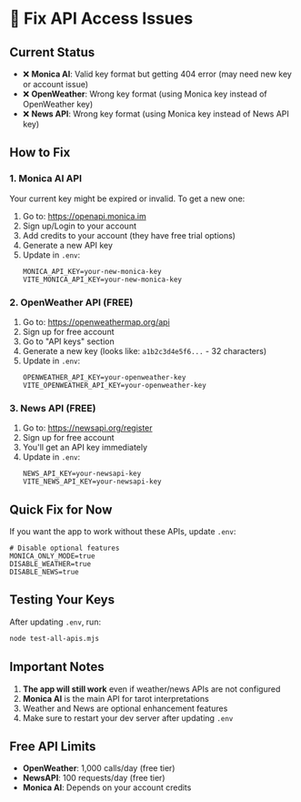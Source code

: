 # 🔧 Fix API Access Issues

## Current Status
- ❌ **Monica AI**: Valid key format but getting 404 error (may need new key or account issue)
- ❌ **OpenWeather**: Wrong key format (using Monica key instead of OpenWeather key)
- ❌ **News API**: Wrong key format (using Monica key instead of News API key)

## How to Fix

### 1. Monica AI API
Your current key might be expired or invalid. To get a new one:
1. Go to: https://openapi.monica.im
2. Sign up/Login to your account
3. Add credits to your account (they have free trial options)
4. Generate a new API key
5. Update in `.env`:
   ```
   MONICA_API_KEY=your-new-monica-key
   VITE_MONICA_API_KEY=your-new-monica-key
   ```

### 2. OpenWeather API (FREE)
1. Go to: https://openweathermap.org/api
2. Sign up for free account
3. Go to "API keys" section
4. Generate a new key (looks like: `a1b2c3d4e5f6...` - 32 characters)
5. Update in `.env`:
   ```
   OPENWEATHER_API_KEY=your-openweather-key
   VITE_OPENWEATHER_API_KEY=your-openweather-key
   ```

### 3. News API (FREE)
1. Go to: https://newsapi.org/register
2. Sign up for free account
3. You'll get an API key immediately
4. Update in `.env`:
   ```
   NEWS_API_KEY=your-newsapi-key
   VITE_NEWS_API_KEY=your-newsapi-key
   ```

## Quick Fix for Now

If you want the app to work without these APIs, update `.env`:

```env
# Disable optional features
MONICA_ONLY_MODE=true
DISABLE_WEATHER=true
DISABLE_NEWS=true
```

## Testing Your Keys

After updating `.env`, run:
```bash
node test-all-apis.mjs
```

## Important Notes

1. **The app will still work** even if weather/news APIs are not configured
2. **Monica AI** is the main API for tarot interpretations
3. Weather and News are optional enhancement features
4. Make sure to restart your dev server after updating `.env`

## Free API Limits
- **OpenWeather**: 1,000 calls/day (free tier)
- **NewsAPI**: 100 requests/day (free tier)
- **Monica AI**: Depends on your account credits